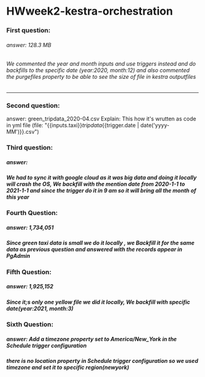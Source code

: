 # HWweek2-kestra-orchestration

### First question:
###### answer: 128.3 MB
###### We commented the year and month inputs and use triggers instead and do backfills to the specific date (year:2020, month:12) and also commented the purgefiles property to be able to see the size of file in kestra outputfiles

----

### Second question:
answer: green_tripdata_2020-04.csv
Explain: This how it's wrutten as code in yml file (file: "{{inputs.taxi}}_tripdata_{{trigger.date | date('yyyy-MM')}}.csv")


### Third question:
##### answer: 
##### We had to sync it with google cloud as it was big data and doing it locally will crash the OS, We backfill with the mention date from 2020-1-1 to 2021-1-1 and since the trigger do it in 9 am so it will bring all the month of this year


### Fourth Question:
##### answer: 1,734,051
##### Since green taxi data is small we do it locally , we Backfill it for the same data as previous question and answered with the records appear in PgAdmin


### Fifth Question:
##### answer: 1,925,152
##### Since it;s only one yellow file we did it locally, We backfill with specific date(year:2021, month:3)

### Sixth Question:
##### answer: Add a timezone property set to America/New_York in the Schedule trigger configuration
##### there is no location property in Schedule trigger configuration so we used timezone and set it to specific region(newyork)
